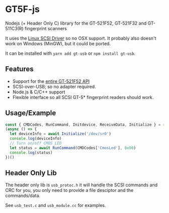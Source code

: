 # GT5F-js
Nodejs (+ Header Only C) library for the GT-521F52, GT-521F32 and GT-511C3(R) fingerprint scanners

It uses the [Linux SCSI Driver](http://sg.danny.cz/sg/index.html) so no OSX support.
It probably also doesn't work on Windows (MinGW), but it could be ported.

It can be installed with `yarn add gt-usb` or `npm install gt-usb`.

## Features
* Support for the [entire GT-521F52 API](https://cdn.sparkfun.com/assets/learn_tutorials/7/2/3/GT-521F52_Programming_guide_V10_20161001.pdf)
* SCSI-over-USB; so no adapter required.
* Node.js & C/C++ support
* Flexible interface so all SCSI GT-5* fingerprint readers should work.

## Usage/Example
```js
const { CMDCodes, RunCommand, Initdevice, ReceiveData, Initialize } = require('gt-usb')
(async () => {
  let deviceInfo = await Initialize('/dev/sr0')
  console.log(deviceInfo)
  // Turn on/off CMOS LED
  let status = await RunCommand(CMDCodes['CmosLed'], 0x00)
  console.log(status)
})()
```

## Header Only Lib
The header only lib is `usb_protoc.h` it will handle the SCSI commands and CRC for you, you only need to provide a file desciptor and the commands/data.

See `usb_test.c` and `usb_module.cc` for examples.
